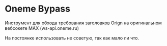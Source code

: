 # Oneme Bypass

Инструмент для обхода требования заголовков Orign на оригинальном вебсокете MAX (ws-api.oneme.ru)

На постоянке использовать не советую, так как мало ли что.